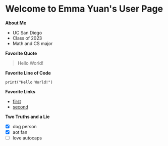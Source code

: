 # Welcome to Emma Yuan's User Page

**About Me**
- UC San Diego
- Class of 2023
- Math and CS major

**Favorite Quote**
> Hello World!

**Favorite Line of Code**
```
print("Hello World!")
```

**Favorite Links**
- [first](https://www.google.com/search?q=recursion&oq=recursion&aqs=chrome..69i57j0i20i263i433j0i131i433j46i433j0i131i433l3j0l2j0i131i433.3320j1j1&sourceid=chrome&ie=UTF-8)
- [second](main/README.md)


**Two Truths and a Lie**
- [x] dog person
- [x] aot fan
- [ ] love autocaps

